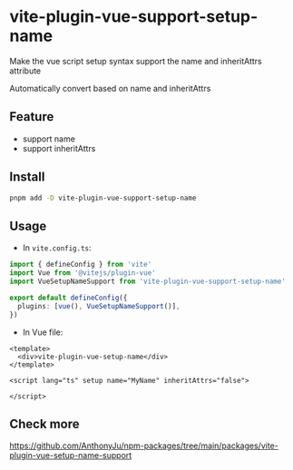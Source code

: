 # vite-plugin-vue-support-setup-name

Make the vue script setup syntax support the name and inheritAttrs attribute

Automatically convert based on name and inheritAttrs

## Feature

- support name
- support inheritAttrs

## Install

```bash
pnpm add -D vite-plugin-vue-support-setup-name
```

## Usage

- In `vite.config.ts`:

```ts
import { defineConfig } from 'vite'
import Vue from '@vitejs/plugin-vue'
import VueSetupNameSupport from 'vite-plugin-vue-support-setup-name'

export default defineConfig({
  plugins: [vue(), VueSetupNameSupport()],
})
```

- In Vue file:

```vue
<template>
  <div>vite-plugin-vue-setup-name</div>
</template>

<script lang="ts" setup name="MyName" inheritAttrs="false">

</script>
```

## Check more

https://github.com/AnthonyJu/npm-packages/tree/main/packages/vite-plugin-vue-setup-name-support
